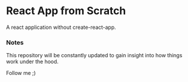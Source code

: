 # React App from Scratch

A react application without create-react-app.

### Notes
This repository will be constantly updated to gain insight into how things work under the hood.

Follow me ;)
